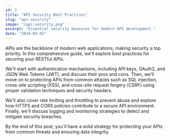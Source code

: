 ```yaml
---
id: 3
title: "API Security Best Practices"
slug: "api-security"
image: "/api-security.png"
excerpt: "Essential security measures for modern API development."
date: "2024-03-03"
---
```


APIs are the backbone of modern web applications, making security a top priority. In this comprehensive guide, we'll explore best practices for securing your RESTful APIs.

We'll start with authentication mechanisms, including API keys, OAuth2, and JSON Web Tokens (JWT), and discuss their pros and cons. Then, we'll move on to protecting APIs from common attacks such as SQL injection, cross-site scripting (XSS), and cross-site request forgery (CSRF) using proper validation techniques and security headers.

We'll also cover rate limiting and throttling to prevent abuse and explore how HTTPS and CORS policies contribute to a secure API environment. Finally, we'll discuss logging and monitoring strategies to detect and mitigate security breaches.

By the end of this post, you'll have a solid strategy for protecting your APIs from common threats and ensuring data integrity.
